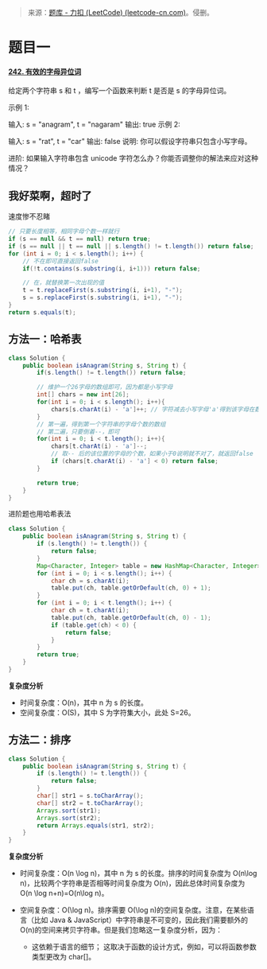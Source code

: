 > 来源：[题库 - 力扣 (LeetCode) (leetcode-cn.com)](https://leetcode-cn.com/problems/)。侵删。

# 题目一

#### [242. 有效的字母异位词](https://leetcode-cn.com/problems/valid-anagram/)

给定两个字符串 s 和 t ，编写一个函数来判断 t 是否是 s 的字母异位词。

示例 1:

输入: s = "anagram", t = "nagaram"
输出: true
示例 2:

输入: s = "rat", t = "car"
输出: false
说明:
你可以假设字符串只包含小写字母。

进阶:
如果输入字符串包含 unicode 字符怎么办？你能否调整你的解法来应对这种情况？



## 我好菜啊，超时了

速度惨不忍睹

```java
// 只要长度相等，相同字母个数一样就行
if (s == null && t == null) return true;
if (s == null || t == null || s.length() != t.length()) return false;
for (int i = 0; i < s.length(); i++) {
    // 不在即可直接返回false
    if(!t.contains(s.substring(i, i+1))) return false;

    // 在，就替换第一次出现的值
    t = t.replaceFirst(s.substring(i, i+1), "-");
    s = s.replaceFirst(s.substring(i, i+1), "-");
}
return s.equals(t);
```



## 方法一：哈希表

```java
class Solution {
    public boolean isAnagram(String s, String t) {
        if(s.length() != t.length()) return false;

        // 维护一个26字母的数组即可，因为都是小写字母
        int[] chars = new int[26];
        for(int i = 0; i < s.length(); i++){
            chars[s.charAt(i) - 'a']++; // 字符减去小写字母'a'得到该字母在数组中的位置，让该位置的数字++即可
        }
        // 第一遍，得到第一个字符串的字母个数的数组
        // 第二遍，只要倒着--，即可
        for(int i = 0; i < t.length(); i++){
            chars[t.charAt(i) - 'a']--;
            // 取-- 后的该位置的字母的个数，如果小于0说明就不对了，就返回false
            if (chars[t.charAt(i) - 'a'] < 0) return false;
        }

        return true;
    }
}
```

进阶题也用哈希表法

```java
class Solution {
    public boolean isAnagram(String s, String t) {
        if (s.length() != t.length()) {
            return false;
        }
        Map<Character, Integer> table = new HashMap<Character, Integer>();
        for (int i = 0; i < s.length(); i++) {
            char ch = s.charAt(i);
            table.put(ch, table.getOrDefault(ch, 0) + 1);
        }
        for (int i = 0; i < t.length(); i++) {
            char ch = t.charAt(i);
            table.put(ch, table.getOrDefault(ch, 0) - 1);
            if (table.get(ch) < 0) {
                return false;
            }
        }
        return true;
    }
}
```

**复杂度分析**

- 时间复杂度：O(n)，其中 n 为 s 的长度。
- 空间复杂度：O(S)，其中 S 为字符集大小，此处 S=26。

  



## 方法二：排序

```java
class Solution {
    public boolean isAnagram(String s, String t) {
        if (s.length() != t.length()) {
            return false;
        }
        char[] str1 = s.toCharArray();
        char[] str2 = t.toCharArray();
        Arrays.sort(str1);
        Arrays.sort(str2);
        return Arrays.equals(str1, str2);
    }
}
```

**复杂度分析**

- 时间复杂度：O(n \log n)，其中 n 为 s 的长度。排序的时间复杂度为 O(n\log n)，比较两个字符串是否相等时间复杂度为 O(n)，因此总体时间复杂度为 O(n \log n+n)=O(n\log n)。

- 空间复杂度：O(\log n)。排序需要 O(\log n)的空间复杂度。注意，在某些语言（比如 Java & JavaScript）中字符串是不可变的，因此我们需要额外的 O(n)的空间来拷贝字符串。但是我们忽略这一复杂度分析，因为：

    - 这依赖于语言的细节；
        这取决于函数的设计方式，例如，可以将函数参数类型更改为 char[]。

    